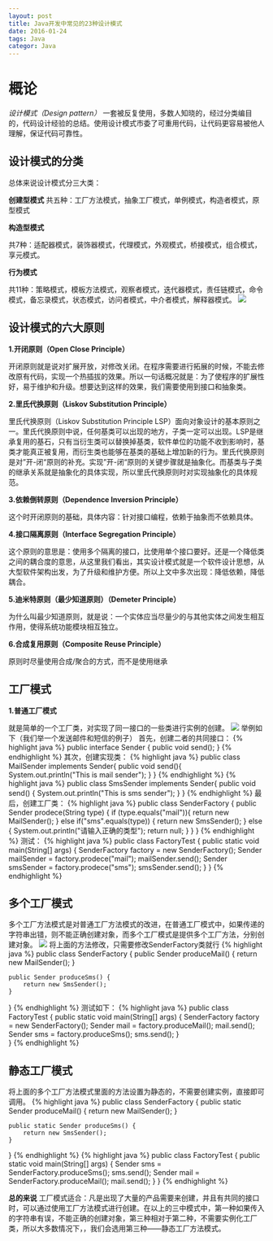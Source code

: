 ```yaml
---
layout: post
title: Java开发中常见的23种设计模式
date: 2016-01-24
tags: Java
categor: Java
---
```


# 概论
*设计模式（Design pattern）* 一套被反复使用，多数人知晓的，经过分类编目的，代码设计经验的总结。使用设计模式市委了可重用代码，让代码更容易被他人理解，保证代码可靠性。

## 设计模式的分类 ## 
总体来说设计模式分三大类：

**创建型模式** 
共五种：工厂方法模式，抽象工厂模式，单例模式，构造者模式，原型模式

**构造型模式**

 共7种：适配器模式，装饰器模式，代理模式，外观模式，桥接模式，组合模式，享元模式。
 
**行为模式**

 共11种：策略模式，模板方法模式，观察者模式，迭代器模式，责任链模式，命令模式，备忘录模式，状态模式，访问者模式，中介者模式，解释器模式。
![](http://i3.piimg.com/6101f65132be0479.png)

## 设计模式的六大原则
**1.开闭原则（Open Close Principle）**

开闭原则就是说对扩展开放，对修改关闭。在程序需要进行拓展的时候，不能去修改原有代码，实现一个热插拔的效果。所以一句话概况就是：为了使程序的扩展性好，易于维护和升级。想要达到这样的效果，我们需要使用到接口和抽象类。

**2.里氏代换原则（Liskov Substitution Principle）** 

里氏代换原则（Liskov Substitution Principle LSP）面向对象设计的基本原则之一。里氏代换原则中说，任何基类可以出现的地方，子类一定可以出现。LSP是继承复用的基石，只有当衍生类可以替换掉基类，软件单位的功能不收到影响时，基类才能真正被复用，而衍生类也能够在基类的基础上增加新的行为。里氏代换原则是对”开-闭“原则的补充。实现”开-闭“原则的关键步骤就是抽象化。而基类与子类的继承关系就是抽象化的具体实现，所以里氏代换原则时对实现抽象化的具体规范。

**3.依赖倒转原则（Dependence Inversion Principle）** 

这个时开闭原则的基础，具体内容：针对接口编程，依赖于抽象而不依赖具体。

**4.接口隔离原则（Interface Segregation Principle）** 

这个原则的意思是：使用多个隔离的接口，比使用单个接口要好。还是一个降低类之间的耦合度的意思，从这里我们看出，其实设计模式就是一个软件设计思想，从大型软件架构出发，为了升级和维护方便。所以上文中多次出现：降低依赖，降低耦合。

**5.迪米特原则（最少知道原则）（Demeter Principle）** 

为什么叫最少知道原则，就是说：一个实体应当尽量少的与其他实体之间发生相互作用，使得系统功能模块相互独立。

**6.合成复用原则（Composite Reuse Principle）** 

原则时尽量使用合成/聚合的方式，而不是使用继承

## 工厂模式
**1.普通工厂模式** 

就是简单的一个工厂类，对实现了同一接口的一些类进行实例的创建。
![](http://i4.piimg.com/06456250dd0f82b9.png)
举例如下（我们举一个发送邮件和短信的例子）
首先，创建二者的共同接口：
{% highlight java %}
public interface Sender {
    public void send();
}
{% endhighlight %}
其次，创建实现类：
{% highlight java %}
public class MailSender implements Sender{
	public void send(){
		System.out.println("This is mail sender");
	}
}
{% endhighlight %}
{% highlight java %}
public class SmsSender implements Sender{
	public void send() {
		System.out.println("This is sms sender");
	}
}
{% endhighlight %}
最后，创建工厂类：
{% highlight java %}
public class SenderFactory {
	public Sender prodece(String type) {
		if (type.equals("mail")){
			return new MailSender();
		} else if("sms".equals(type)) {
			return new SmsSender();
		} else {
			System.out.println("请输入正确的类型");
			return null;
		}
	}
}
{% endhighlight %}
测试：
{% highlight java %}
public class FactoryTest {
	public static void main(String[] args) {
		SenderFactory factory = new SenderFactory();
		Sender mailSender = factory.prodece("mail");
		mailSender.send();
		Sender smsSender = factory.prodece("sms");
		smsSender.send();
	}
}
{% endhighlight %}
## 多个工厂模式 

多个工厂方法模式是对普通工厂方法模式的改进，在普通工厂模式中，如果传递的字符串出错，则不能正确创建对象，而多个工厂模式是提供多个工厂方法，分别创建对象。
![](http://i3.piimg.com/fe91f85d64d0329c.png)
将上面的方法修改，只需要修改SenderFactory类就行
{% highlight java %}
public class SenderFactory {
    public Sender produceMail() {
        return new MailSender();
    }
    
    public Sender produceSms() {
        return new SmsSender();
    }
}
{% endhighlight %}
测试如下：
{% highlight java %}
public class FactoryTest {
    public static void main(String[] args) {
        SenderFactory factory = new SenderFactory();
        Sender mail = factory.produceMail();
        mail.send();
        Sender sms = factory.produceSms();
        sms.send();
    }   
}
{% endhighlight %}
## 静态工厂模式 

将上面的多个工厂方法模式里面的方法设置为静态的，不需要创建实例，直接即可调用。
{% highlight java %}
public class SenderFactory {
    public static Sender produceMail() {
        return new MailSender();
    }
    
    public static Sender produceSms() {
        return new SmsSender();
    }
}
{% endhighlight %}
{% highlight java %}
public class FactoryTest {
    public static void main(String[] args) {
        Sender sms = SenderFactory.produceSms();
        sms.send();
        Sender mail = SenderFactory.produceMail();
        mail.send();
    }
}
{% endhighlight %}

**总的来说** 
工厂模式适合：凡是出现了大量的产品需要来创建，并且有共同的接口时，可以通过使用工厂方法模式进行创建。在以上的三中模式中，第一种如果传入的字符串有误，不能正确的创建对象，第三种相对于第二种，不需要实例化工厂类，所以大多数情况下，，我们会选用第三种——静态工厂方法模式。
